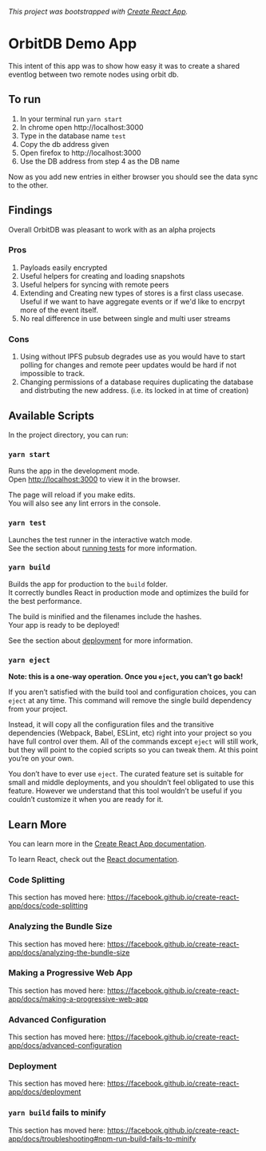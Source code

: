 _This project was bootstrapped with [Create React App](https://github.com/facebook/create-react-app)._
# OrbitDB Demo App
This intent of this app was to show how easy it was to create a shared eventlog between two remote nodes using orbit db.

## To run
1. In your terminal run `yarn start`
2. In chrome open http://localhost:3000
3. Type in the database name `test`
4. Copy the db address given
5. Open firefox to http://localhost:3000
6. Use the DB address from step 4 as the DB name

Now as you add new entries in either browser you should see the data sync to the other.

## Findings
Overall OrbitDB was pleasant to work with as an alpha projects

### Pros
1. Payloads easily encrypted
2. Useful helpers for creating and loading snapshots
3. Useful helpers for syncing with remote peers
4. Extending and Creating new types of stores is a first class usecase. Useful if we want to have aggregate events or if we'd like to encrpyt more of the event itself.
5. No real difference in use between single and multi user streams

### Cons
1. Using without IPFS pubsub degrades use as you would have to start polling for changes and remote peer updates would be hard if not impossible to track.
2. Changing permissions of a database requires duplicating the database and distrbuting the new address. (i.e. its locked in at time of creation)


## Available Scripts

In the project directory, you can run:

### `yarn start`

Runs the app in the development mode.<br />
Open [http://localhost:3000](http://localhost:3000) to view it in the browser.

The page will reload if you make edits.<br />
You will also see any lint errors in the console.

### `yarn test`

Launches the test runner in the interactive watch mode.<br />
See the section about [running tests](https://facebook.github.io/create-react-app/docs/running-tests) for more information.

### `yarn build`

Builds the app for production to the `build` folder.<br />
It correctly bundles React in production mode and optimizes the build for the best performance.

The build is minified and the filenames include the hashes.<br />
Your app is ready to be deployed!

See the section about [deployment](https://facebook.github.io/create-react-app/docs/deployment) for more information.

### `yarn eject`

**Note: this is a one-way operation. Once you `eject`, you can’t go back!**

If you aren’t satisfied with the build tool and configuration choices, you can `eject` at any time. This command will remove the single build dependency from your project.

Instead, it will copy all the configuration files and the transitive dependencies (Webpack, Babel, ESLint, etc) right into your project so you have full control over them. All of the commands except `eject` will still work, but they will point to the copied scripts so you can tweak them. At this point you’re on your own.

You don’t have to ever use `eject`. The curated feature set is suitable for small and middle deployments, and you shouldn’t feel obligated to use this feature. However we understand that this tool wouldn’t be useful if you couldn’t customize it when you are ready for it.

## Learn More

You can learn more in the [Create React App documentation](https://facebook.github.io/create-react-app/docs/getting-started).

To learn React, check out the [React documentation](https://reactjs.org/).

### Code Splitting

This section has moved here: https://facebook.github.io/create-react-app/docs/code-splitting

### Analyzing the Bundle Size

This section has moved here: https://facebook.github.io/create-react-app/docs/analyzing-the-bundle-size

### Making a Progressive Web App

This section has moved here: https://facebook.github.io/create-react-app/docs/making-a-progressive-web-app

### Advanced Configuration

This section has moved here: https://facebook.github.io/create-react-app/docs/advanced-configuration

### Deployment

This section has moved here: https://facebook.github.io/create-react-app/docs/deployment

### `yarn build` fails to minify

This section has moved here: https://facebook.github.io/create-react-app/docs/troubleshooting#npm-run-build-fails-to-minify
